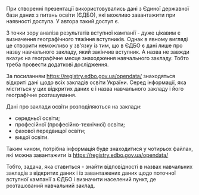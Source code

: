 При створенні презентації використовувались дані з Єдиної державної бази даних з питань освіти (ЄДБО), які можливо завантажити при наявності доступа. У автора такий доступ є. 

З точки зору аналіза результатів вступної кампанії - дуже цікавим є визначення географічного тяжіння вступників. 
Однак в явному вигляді це створити неможливо у зв'язку із тим, що в ЄДБО є дані лише про назву навчального закладу, який закінчив вступник.
А назва не завжди вказує на географічне месце знаходження навчального закладу. Тобто треба провести додаткові дослідження.

За посиланням https://registry.edbo.gov.ua/opendata/ знаходяться відкриті дані щодо всіх закладів освіти України. 
Серед інформації, яка міститься у цих відкритих даних є і назва навчального закладу і його географічне розташування.

Дані про заклади освіти розподіляються на заклади:
- середньої освіти;
- професійної (професійно-технічної) освіти;
- фахової передвищої освіти;
- вищої освіти.

Таким чином, потрібна інформація буде знаходитися у чотирьох файлах, які можна завантажити із https://registry.edbo.gov.ua/opendata/ 

Тобто, задача, яка ставиться - знайти відповідності в назвах навчальних закладів з відкритих даних і із завантажених даних щодо поточної вступної кампанії з ЄДБО і визначити населений пункт, де розташований навчальний заклад.
